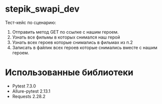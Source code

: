 # stepik_swapi_dev
Тест-кейс по сценарию:

1. Отправить метод GET по ссылке с нашим героем.
2. Узнать все фильмы в которых снимался наш герой
3. Узнать всех героев которые снимались в фильмах из п.2
4. Записать в файлик всех героев которые снимались вместе с нашим героем.

# Использованные библиотеки
- Pytest 7.3.0
- Allure-pytest 2.13.1
- Requests 2.28.2
